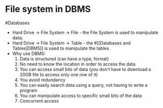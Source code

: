 # File system in DBMS

#Databases

- Hard Drive $\rightarrow$ File System $\rightarrow$ File - the File System is used to manipulate data;
- Hard Drive $\rightarrow$ File System $\rightarrow$ Table - the #[[Databases and Tables|DBMS]] is used to manipulate the tables
- Why use DBMS:
  1.  Data is structured (can have a type, format)
  2.  No need to know the location in order to access the data
  3.  You can access small bits of data (you don't have to download a 20GB file to access only one row of it)
  4.  You avoid redundancy
  5.  You can easily search data using a query, not having to write a program
  6.  You can manipulate access to specific small bits of the data
  7.  Concurrent access
